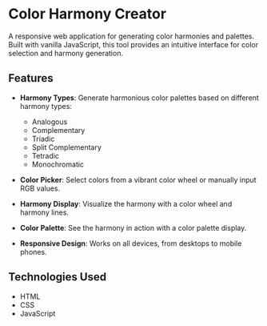 # Color Harmony Creator

A responsive web application for generating color harmonies and palettes. Built with vanilla JavaScript, this tool provides an intuitive interface for color selection and harmony generation.

## Features

- **Harmony Types**: Generate harmonious color palettes based on different harmony types:
  - Analogous
  - Complementary
  - Triadic
  - Split Complementary
  - Tetradic
  - Monochromatic       

- **Color Picker**: Select colors from a vibrant color wheel or manually input RGB values.
- **Harmony Display**: Visualize the harmony with a color wheel and harmony lines.
- **Color Palette**: See the harmony in action with a color palette display.
- **Responsive Design**: Works on all devices, from desktops to mobile phones.

## Technologies Used

- HTML
- CSS
- JavaScript